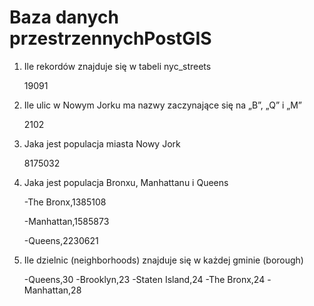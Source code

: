 # Baza danych przestrzennychPostGIS

1. Ile rekordów znajduje się w tabeli nyc_streets

    19091

2. Ile ulic w Nowym Jorku ma nazwy zaczynające się na „B”, „Q” i „M”

    2102

3. Jaka jest populacja miasta Nowy Jork

    8175032

4. Jaka jest populacja Bronxu, Manhattanu i Queens

    -The Bronx,1385108
    
    -Manhattan,1585873
    
    -Queens,2230621

5. Ile dzielnic (neighborhoods) znajduje się w każdej gminie (borough)

    -Queens,30
    -Brooklyn,23
    -Staten Island,24
    -The Bronx,24
    -Manhattan,28
